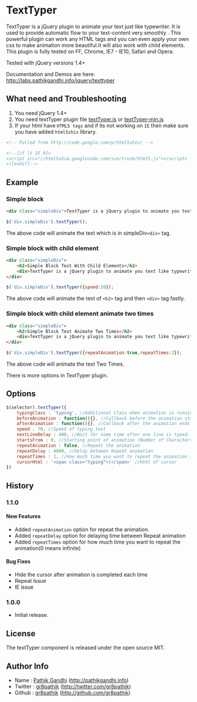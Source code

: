 TextTyper
=========

TextTyper is a jQuery plugin to animate your text just like typewriter. It is used to provide automatic flow to your text-content very smoothly . This powerful plugin can work any HTML tags and you can even apply your own css to make  animation more beautiful.It will  also work with  child elements. This plugin is fully tested on FF, Chrome, IE7 - IE10, Safari and Opera.

Tested with jQuery versions 1.4+

Documentation and Demos are here: http://labs.pathikgandhi.info/jquery/texttyper

## What need and Troubleshooting

1. You need jQuery 1.4+ 
2. You need textTyper plugin file [textTyper.js](https://github.com/gr8pathik/jquery-texttyper/blob/master/js/textTyper.js) or [textTyper-min.js](https://github.com/gr8pathik/jquery-texttyper/blob/master/js/textTyper-min.js)
3. If your html have ```HTML5 tags``` and if its not working on ```IE``` then make sure you have added ```html5shiv``` library.

```html
<!-- Pulled from http://code.google.com/p/html5shiv/ -->

<!--[if lt IE 9]>
<script src="//html5shim.googlecode.com/svn/trunk/html5.js"></script>
<![endif]-->
```

## Example
### Simple block
```html
<div class="simpleDiv">TextTyper is a jQuery plugin to animate you text like typewriter.</div>
```
```javascript
$('div.simpleDiv').textTyper();
```
The above code will animate the text which is in simpleDiv```<div>``` tag.

### Simple block with child element
```html
<div class="simpleDiv">
	<h2>Simple Block Text With Child Elements</h2>
	<div>TextTyper is a jQuery plugin to animate you text like typewriter.</div>
</div>
```
```javascript
$('div.simpleDiv').textTyper({speed:20});
```
The above code will animate the text of ```<h2>``` tag and then ```<div>``` tag fastly.

### Simple block with child element animate two times
```html
<div class="simpleDiv">
	<h2>Simple Block Text Animate Two Times</h2>
	<div>TextTyper is a jQuery plugin to animate you text like typewriter.</div>
</div>
```
```javascript
$('div.simpleDiv').textTyper({repeatAnimation:true,repeatTimes:2});
```
The above code will animate the text Two Times.

There is more options in TextTyper plugin.
## Options
```javascript
$(selector).textTyper({
	typingClass : 'typing', //Additional Class when animation is running
	beforeAnimation : function(){}, //Callback before the animation starts
	afterAnimation : function(){}, //Callback after the animation ends
	speed : 70, //Speed of typing text
	nextLineDelay : 400, //Wait for some time after one line is typed.
	startsFrom : 0, //Starting point of animation (Number of Characters)
	repeatAnimation : false, //Repeat the animation
	repeatDelay : 4000, //Delay between Repeat animation
	repeatTimes : 1, //How much time you want to repeat the animation (0 means infinite)
	cursorHtml : '<span class="typing">|</span>' //Html of cursor
})
```

## History

### 1.1.0

#### New Features
* Added `repeatAnimation` option for repeat the animation.
* Added `repeatDelay` option for delaying time between Repeat animation
* Added `repeatTimes` option for how much time you want to repeat the animation(0 means infinite)

#### Bug Fixes
* Hide the cursor after animation is completed each time
* Repeat Issue
* IE issue

### 1.0.0
* Initial release.

## License
The textTyper component is released under the open source MIT.

## Author Info
* Name : [Pathik Gandhi](http://pathikgandhi.info) (http://pathikgandhi.info)
* Twitter : [gr8pathik](http://twitter.com/gr8pathik) (http://twitter.com/gr8pathik)
* Github : [gr8pathik](http://github.com/gr8pathik) (http://github.com/gr8pathik)
